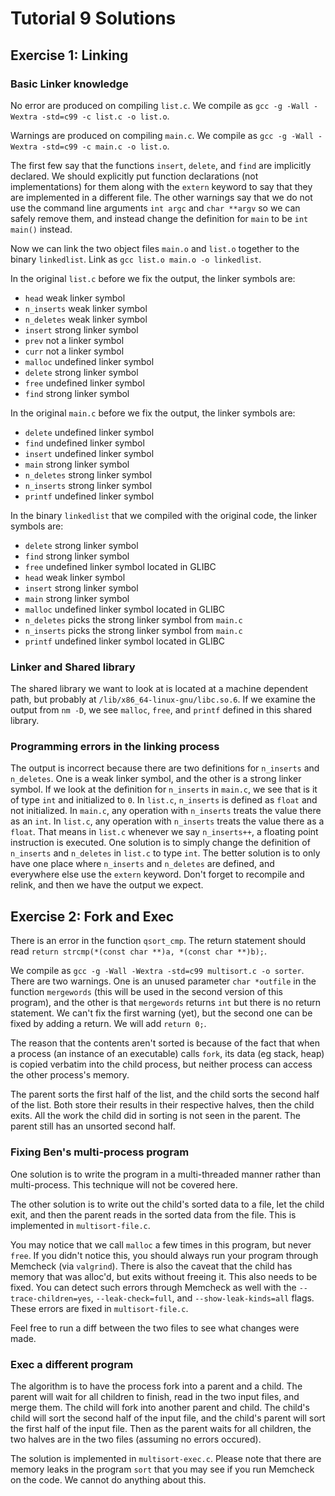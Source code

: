 Tutorial 9 Solutions
=========

Exercise 1: Linking
-----

### Basic Linker knowledge

No error are produced on compiling `list.c`. We compile as `gcc -g -Wall -Wextra -std=c99 -c list.c -o list.o`.

Warnings are produced on compiling `main.c`. We compile as `gcc -g -Wall -Wextra -std=c99 -c main.c -o list.o`.

The first few say that the functions `insert`, `delete`, and `find` are implicitly declared. We should explicitly put function declarations (not implementations) for them along with the `extern` keyword to say that they are implemented in a different file.
The other warnings say that we do not use the command line arguments `int argc` and `char **argv` so we can safely remove them, and instead change the definition for `main` to be `int main()` instead.

Now we can link the two object files `main.o` and `list.o` together to the binary `linkedlist`. Link as `gcc list.o main.o -o linkedlist`.

In the original `list.c` before we fix the output, the linker symbols are:
* `head` weak linker symbol
* `n_inserts` weak linker symbol
* `n_deletes` weak linker symbol
* `insert` strong linker symbol
* `prev` not a linker symbol
* `curr` not a linker symbol
* `malloc` undefined linker symbol
* `delete` strong linker symbol
* `free` undefined linker symbol
* `find` strong linker symbol

In the original `main.c` before we fix the output, the linker symbols are:
* `delete` undefined linker symbol
* `find` undefined linker symbol
* `insert` undefined linker symbol
* `main` strong linker symbol
* `n_deletes` strong linker symbol
* `n_inserts` strong linker symbol
* `printf` undefined linker symbol

In the binary `linkedlist` that we compiled with the original code, the linker symbols are:
* `delete` strong linker symbol
* `find` strong linker symbol
* `free` undefined linker symbol located in GLIBC
* `head` weak linker symbol
* `insert` strong linker symbol
* `main` strong linker symbol
* `malloc` undefined linker symbol located in GLIBC
* `n_deletes` picks the strong linker symbol from `main.c`
* `n_inserts` picks the strong linker symbol from `main.c`
* `printf` undefined linker symbol located in GLIBC

### Linker and Shared library

The shared library we want to look at is located at a machine dependent path, but probably at `/lib/x86_64-linux-gnu/libc.so.6`. If we examine the output from `nm -D`, we see `malloc`, `free`, and `printf` defined in this shared library.

### Programming errors in the linking process

The output is incorrect because there are two definitions for `n_inserts` and `n_deletes`. One is a weak linker symbol, and the other is a strong linker symbol. If we look at the definition for `n_inserts` in `main.c`, we see that is it of type `int` and initialized to `0`. In `list.c`, `n_inserts` is defined as `float` and not initialized. In `main.c`, any operation with `n_inserts` treats the value there as an `int`. In `list.c`, any operation with `n_inserts` treats the value there as a `float`. That means in `list.c` whenever we say `n_inserts++`, a floating point instruction is executed. One solution is to simply change the definition of `n_inserts` and `n_deletes` in `list.c` to type `int`. The better solution is to only have one place where `n_inserts` and `n_deletes` are defined, and everywhere else use the `extern` keyword. Don't forget to recompile and relink, and then we have the output we expect.

Exercise 2: Fork and Exec
-----

There is an error in the function `qsort_cmp`. The return statement should read `return strcmp(*(const char **)a, *(const char **)b);`.

We compile as `gcc -g -Wall -Wextra -std=c99 multisort.c -o sorter`. There are two warnings. One is an unused parameter `char *outfile` in the function `mergewords` (this will be used in the second version of this program), and the other is that `mergewords` returns `int` but there is no return statement. We can't fix the first warning (yet), but the second one can be fixed by adding a return. We will add `return 0;`.

The reason that the contents aren't sorted is because of the fact that when a process (an instance of an executable) calls `fork`, its data (eg stack, heap) is copied verbatim into the child process, but neither process can access the other process's memory.

The parent sorts the first half of the list, and the child sorts the second half of the list. Both store their results in their respective halves, then the child exits. All the work the child did in sorting is not seen in the parent. The parent still has an unsorted second half.

### Fixing Ben's multi-process program

One solution is to write the program in a multi-threaded manner rather than multi-process. This technique will not be covered here.

The other solution is to write out the child's sorted data to a file, let the child exit, and then the parent reads in the sorted data from the file. This is implemented in `multisort-file.c`.

You may notice that we call `malloc` a few times in this program, but never `free`. If you didn't notice this, you should always run your program through Memcheck (via `valgrind`). There is also the caveat that the child has memory that was alloc'd, but exits without freeing it. This also needs to be fixed. You can detect such errors through Memcheck as well with the `--trace-children=yes`, `--leak-check=full`, and `--show-leak-kinds=all` flags. These errors are fixed in `multisort-file.c`.

Feel free to run a diff between the two files to see what changes were made.

### Exec a different program

The algorithm is to have the process fork into a parent and a child. The parent will wait for all children to finish, read in the two input files, and merge them. The child will fork into another parent and child. The child's child will sort the second half of the input file, and the child's parent will sort the first half of the input file. Then as the parent waits for all children, the two halves are in the two files (assuming no errors occured).

The solution is implemented in `multisort-exec.c`. Please note that there are memory leaks in the program `sort` that you may see if you run Memcheck on the code. We cannot do anything about this.
